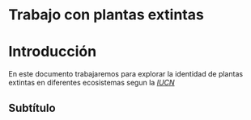 Trabajo con plantas extintas
================

# Introducción

En este documento trabajaremos para explorar la identidad de plantas
extintas en diferentes ecosistemas segun la
[*IUCN*](https://www.iucnredlist.org/)

## Subtítulo
